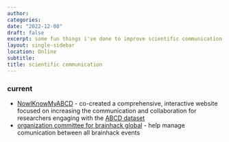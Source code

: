```yaml
---
author:
categories:
date: "2022-12-08"
draft: false
excerpt: some fun things i've done to improve scientific communication
layout: single-sidebar
location: Online
subtitle:
title: scientific communication
---
```

### current

- [NowIKnowMyABCD](https://now-i-know-my-abcd.github.io/docs/intro.html) - co-created a comprehensive, interactive website focused on increasing the communication and collaboration for researchers engaging with the [ABCD dataset](https://abcdstudy.org/)
- [organization committee for brainhack global](https://brainhack.org/global2022/) - help manage comunication between all brainhack events

